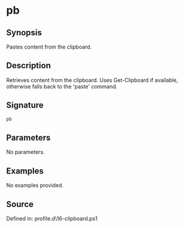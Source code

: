 # pb

## Synopsis

Pastes content from the clipboard.

## Description

Retrieves content from the clipboard. Uses Get-Clipboard if available,
        otherwise falls back to the 'paste' command.

## Signature

```powershell
pb
```

## Parameters

No parameters.

## Examples

No examples provided.

## Source

Defined in: profile.d\16-clipboard.ps1
